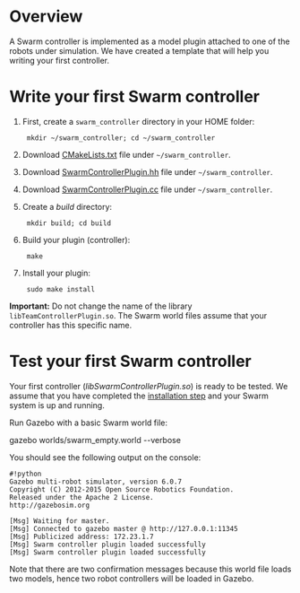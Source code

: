 # Overview #

A Swarm controller is implemented as a model plugin attached to one of the robots under simulation. We have created a template that will help you writing your first controller.

# Write your first Swarm controller #

1. First, create a `swarm_controller` directory in your HOME folder:

        mkdir ~/swarm_controller; cd ~/swarm_controller

1. Download [CMakeLists.txt](https://s3.amazonaws.com/osrf-distributions/swarm/swarm_controller/CMakeLists.txt) file under `~/swarm_controller`.

1. Download [SwarmControllerPlugin.hh](https://s3.amazonaws.com/osrf-distributions/swarm/swarm_controller/TeamControllerPlugin.hh) file under `~/swarm_controller`.

1. Download [SwarmControllerPlugin.cc](https://s3.amazonaws.com/osrf-distributions/swarm/swarm_controller/TeamControllerPlugin.cc) file under `~/swarm_controller`.

1. Create a *build* directory:

        mkdir build; cd build

1. Build your plugin (controller):

        make

1. Install your plugin:

        sudo make install

**Important:** Do not change the name of the library `libTeamControllerPlugin.so`. The Swarm world files assume that your controller has this specific name. 

# Test your first Swarm controller #

Your first controller (*libSwarmControllerPlugin.so*) is ready to be tested. We assume that you have completed the [installation step](https://bitbucket.org/osrf/swarm/wiki/Installation) and your Swarm system is up and running.

Run Gazebo with a basic Swarm world file:

gazebo worlds/swarm_empty.world --verbose

You should see the following output on the console:


```
#!python
Gazebo multi-robot simulator, version 6.0.7
Copyright (C) 2012-2015 Open Source Robotics Foundation.
Released under the Apache 2 License.
http://gazebosim.org

[Msg] Waiting for master.
[Msg] Connected to gazebo master @ http://127.0.0.1:11345
[Msg] Publicized address: 172.23.1.7
[Msg] Swarm controller plugin loaded successfully
[Msg] Swarm controller plugin loaded successfully

```

Note that there are two confirmation messages because this world file loads two models, hence two robot controllers will be loaded in Gazebo.